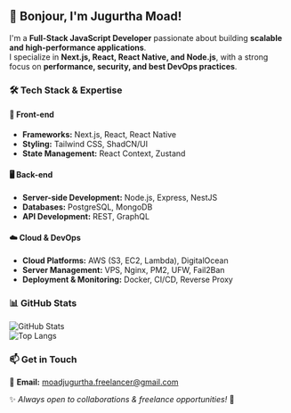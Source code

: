 ## 👋 Bonjour, I'm Jugurtha Moad!

I'm a **Full-Stack JavaScript Developer** passionate about building **scalable and high-performance applications**.  
I specialize in **Next.js, React, React Native, and Node.js**, with a strong focus on **performance, security, and best DevOps practices**.  

### 🛠️ **Tech Stack & Expertise**  

#### **🚀 Front-end**  
- **Frameworks:** Next.js, React, React Native  
- **Styling:** Tailwind CSS, ShadCN/UI  
- **State Management:** React Context, Zustand  

#### **🖥️ Back-end**  
- **Server-side Development:** Node.js, Express, NestJS  
- **Databases:** PostgreSQL, MongoDB  
- **API Development:** REST, GraphQL  

#### **☁️ Cloud & DevOps**  
- **Cloud Platforms:** AWS (S3, EC2, Lambda), DigitalOcean  
- **Server Management:** VPS, Nginx, PM2, UFW, Fail2Ban  
- **Deployment & Monitoring:** Docker, CI/CD, Reverse Proxy  


### 📊 **GitHub Stats**
![GitHub Stats](https://github-readme-stats.vercel.app/api?username=JugurthaMoad&show_icons=true&theme=tokyonight)  
![Top Langs](https://github-readme-stats.vercel.app/api/top-langs/?username=JugurthaMoad&layout=compact&theme=tokyonight)  

### 📫 **Get in Touch**
📩 **Email:** moadjugurtha.freelancer@gmail.com

<!-- 🚧 Autres contacts masqués pour le moment -->
<!-- - **Portfolio:** [Lien vers ton site] -->
<!-- - **LinkedIn:** [Lien] -->
<!-- - **Twitter/X:** [Lien] -->

✨ *Always open to collaborations & freelance opportunities!* 🚀
